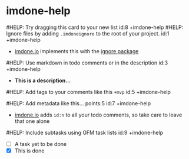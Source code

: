 imdone-help
====
#HELP: Try dragging this card to your new list id:8 +imdone-help
#HELP: Ignore files by adding `.imdoneignore` to the root of your project. id:1 +imdone-help
- [imdone.io](https://imdone.io) implements this with the [ignore package](https://www.npmjs.com/package/ignore)

#HELP: Use markdown in todo comments or in the description id:3 +imdone-help
- **This is a description...**

#HELP: Add tags to your comments like this `+mvp` id:5 +imdone-help

#HELP: Add metadata like this... points:5 id:7 +imdone-help
- [imdone.io](https://imdone.io) adds `id:n` to all your todo comments, so take care to leave that one alone

#HELP: Include subtasks using GFM task lists id:9 +imdone-help
- [ ] A task yet to be done
- [x] This is done
